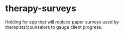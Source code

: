 # therapy-surveys
Holding for app that will replace paper surveys used by therapists/counselors to gauge client progress.
